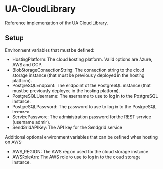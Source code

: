 # UA-CloudLibrary

Reference implementation of the UA Cloud Library.


## Setup

Environment variables that must be defined:

* HostingPlatform: The cloud hosting platform. Valid options are Azure, AWS and GCP.
* BlobStorageConnectionString: The connection string to the cloud storage instance (that must be previously deployed in the hosting platform).
* PostgreSQLEndpoint: The endpoint of the PostgreSQL instance (that must be previously deployed in the hosting platform).
* PostgreSQLUsername: The username to use to log in to the PostgreSQL instance.
* PostgreSQLPassword: The password to use to log in to the PostgreSQL instance.
* ServicePassword: The administration password for the REST service (username admin).
* SendGridAPIKey: The API key for the Sendgrid service


Additional optional environment variables that can be defined when hosting on AWS:

* AWS_REGION: The AWS region used for the cloud storage instance.
* AWSRoleArn: The AWS role to use to log in to the cloud storage instance.


